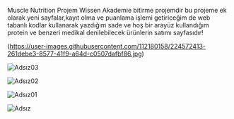 Muscle Nutrition Projem Wissen Akademie bitirme projemdir bu projeme ek olarak yeni sayfalar,kayıt olma ve puanlama işlemi getiriceğim de web tabanlı kodlar kullanarak yazdığım sade ve hoş bir arayüz kullandığım protein ve benzeri medikal denilebilecek ürünlerin satımı sayfasıdır!


(https://user-images.githubusercontent.com/112180158/224572413-261debe3-8577-41f9-a64d-c0507dafbf86.jpg)

![Adsız03](https://user-images.githubusercontent.com/112180158/224572421-373987fa-b48c-4450-9d24-7a8b8ea84396.jpg)

![Adsız02](https://user-images.githubusercontent.com/112180158/224572434-6718b826-43c0-4fb7-ae4c-9bd592cabe89.jpg)

![Adsız01](https://user-images.githubusercontent.com/112180158/224572444-5840583b-91d7-4d7a-80da-574d250c05f7.jpg)

![Adsız](https://user-images.githubusercontent.com/112180158/224572471-e887407c-3393-4f6d-b41e-232b80a6d1eb.jpg)
